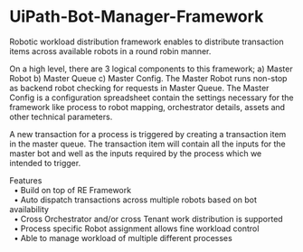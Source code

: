 # UiPath-Bot-Manager-Framework

Robotic workload distribution framework enables to distribute transaction items across available robots in a round robin manner. 

On a high level, there are 3 logical components to this framework; a) Master Robot b) Master Queue c) Master Config. The Master Robot runs non-stop as backend robot checking for requests in Master Queue. The Master Config is a configuration spreadsheet contain the settings necessary for the framework like process to robot mapping, orchestrator details, assets and other technical parameters. 

A new transaction for a process is triggered by creating a transaction item in the master queue. The transaction item will contain all the inputs for the master bot and well as the inputs required by the process which we intended to trigger.

Features<br>
&nbsp;&nbsp;•	Build on top of RE Framework<br>
&nbsp;&nbsp;•	Auto dispatch transactions across multiple robots based on bot availability<br>
&nbsp;&nbsp;•	Cross Orchestrator and/or cross Tenant work distribution is supported <br>
&nbsp;&nbsp;•	Process specific Robot assignment allows fine workload control<br>
&nbsp;&nbsp;•	Able to manage workload of multiple different processes<br>
 

